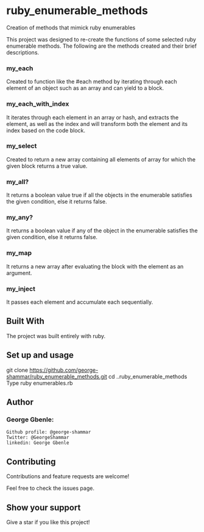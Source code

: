 # ruby_enumerable_methods
Creation of methods that mimick ruby enumerables

This project was designed to re-create the functions of some selected ruby enumerable methods.
The following are the methods created and their brief descriptions.

### my_each 
Created to function like the #each method by iterating through each element of an object such as an array and can yield to a block.

### my_each_with_index
It iterates through each element in an array or hash, and extracts the element, as well as the index and will transform both the element and its index based on the code block.

### my_select
Created to return a new array containing all elements of array for which the given block returns a true value.

### my_all?
It returns a boolean value true if all the objects in the enumerable satisfies the given condition, else it returns false.

### my_any?
It returns a boolean value if any of the object in the enumerable satisfies the given condition, else it returns false.

### my_map
It returns a new array after evaluating the block with the element as an argument.

### my_inject
It passes each element and accumulate each sequentially.

## Built With
The project was built entirely with ruby.

## Set up and usage
git clone https://github.com/george-shammar/ruby_enumerable_methods.git
cd ..ruby_enumerable_methods
Type ruby enumerables.rb

## Author

### George Gbenle:

    Github profile: @george-shammar
    Twitter: @GeorgeShammar
    linkedin: George Gbenle

## Contributing

Contributions and feature requests are welcome!

Feel free to check the issues page.

## Show your support

Give a star if you like this project!

